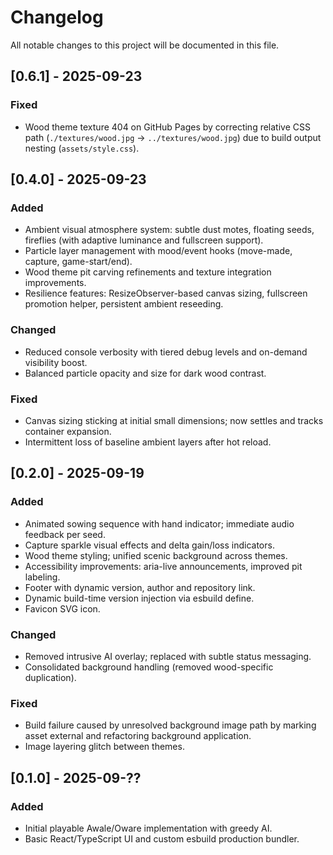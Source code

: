 ﻿# Changelog

All notable changes to this project will be documented in this file.

## [0.6.1] - 2025-09-23
### Fixed
- Wood theme texture 404 on GitHub Pages by correcting relative CSS path (`./textures/wood.jpg` → `../textures/wood.jpg`) due to build output nesting (`assets/style.css`).

## [0.4.0] - 2025-09-23
### Added
- Ambient visual atmosphere system: subtle dust motes, floating seeds, fireflies (with adaptive luminance and fullscreen support).
- Particle layer management with mood/event hooks (move-made, capture, game-start/end).
- Wood theme pit carving refinements and texture integration improvements.
- Resilience features: ResizeObserver-based canvas sizing, fullscreen promotion helper, persistent ambient reseeding.
### Changed
- Reduced console verbosity with tiered debug levels and on-demand visibility boost.
- Balanced particle opacity and size for dark wood contrast.
### Fixed
- Canvas sizing sticking at initial small dimensions; now settles and tracks container expansion.
- Intermittent loss of baseline ambient layers after hot reload.

## [0.2.0] - 2025-09-19
### Added
- Animated sowing sequence with hand indicator; immediate audio feedback per seed.
- Capture sparkle visual effects and delta gain/loss indicators.
- Wood theme styling; unified scenic background across themes.
- Accessibility improvements: aria-live announcements, improved pit labeling.
- Footer with dynamic version, author and repository link.
- Dynamic build-time version injection via esbuild define.
- Favicon SVG icon.

### Changed
- Removed intrusive AI overlay; replaced with subtle status messaging.
- Consolidated background handling (removed wood-specific duplication).

### Fixed
- Build failure caused by unresolved background image path by marking asset external and refactoring background application.
- Image layering glitch between themes.

## [0.1.0] - 2025-09-??
### Added
- Initial playable Awale/Oware implementation with greedy AI.
- Basic React/TypeScript UI and custom esbuild production bundler.
